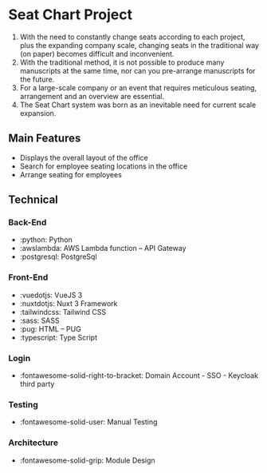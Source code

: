 # Seat Chart Project
1. With the need to constantly change seats according to each project, plus the expanding company scale, changing seats in the traditional way (on paper) becomes difficult and inconvenient.
2. With the traditional method, it is not possible to produce many manuscripts at the same time, nor can you pre-arrange manuscripts for the future.
3. For a large-scale company or an event that requires meticulous seating, arrangement and an overview are essential.
4. The Seat Chart system was born as an inevitable need for current scale expansion.
## Main Features
 - Displays the overall layout of the office
 - Search for employee seating locations in the office
 - Arrange seating for employees
## Technical
### Back-End
 - :python: Python
 - :awslambda: AWS Lambda function – API Gateway
 - :postgresql: PostgreSql
### Front-End
 - :vuedotjs: VueJS 3
 - :nuxtdotjs: Nuxt 3 Framework
 - :tailwindcss: Tailwind CSS
 - :sass: SASS
 - :pug: HTML – PUG
 - :typescript: Type Script
### Login
 - :fontawesome-solid-right-to-bracket: Domain Account - SSO - Keycloak third party
### Testing
 - :fontawesome-solid-user: Manual Testing
### Architecture
 - :fontawesome-solid-grip: Module Design


